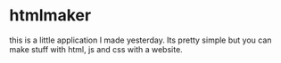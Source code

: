# htmlmaker
this is a little application I made yesterday. Its pretty simple but you can make stuff with html, js and css with a website.

